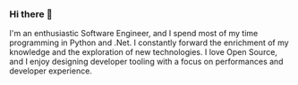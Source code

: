### Hi there 👋

<!--
**Yanweixiang/Yanweixiang** is a ✨ _special_ ✨ repository because its `README.md` (this file) appears on your GitHub profile.

Here are some ideas to get you started:

- 🔭 I’m currently working on ...
- 🌱 I’m currently learning ...
- 👯 I’m looking to collaborate on ...
- 🤔 I’m looking for help with ...
- 💬 Ask me about ...
- 📫 How to reach me: ...
- 😄 Pronouns: ...
- ⚡ Fun fact: ...
-->
I'm an enthusiastic Software Engineer, and I spend most of my time programming in Python and .Net. I constantly forward the enrichment of my knowledge and the exploration of new technologies. I love Open Source, and I enjoy designing developer tooling with a focus on performances and developer experience.
